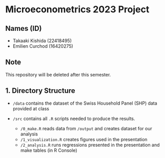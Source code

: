 # Microeconometrics 2023 Project

## Names (ID)
- Takaaki Kishida (22418495)
- Emilien Curchod (16420275)

## Note
This repository will be deleted after this semester. 

## 1. Directory Structure
- `/data` contains the dataset of the Swiss Household Panel (SHP) data provided at class

- `/src` contains all `.R` scripts needed to produce the results. 
  - `/0_make.R` reads data from `/output` and creates dataset for our analysis
  - `/1_visualization.R` creates figures used in the presentation 
  - `/2_analysis.R` runs regressions presented in the presentation and make tables (in R Console)
